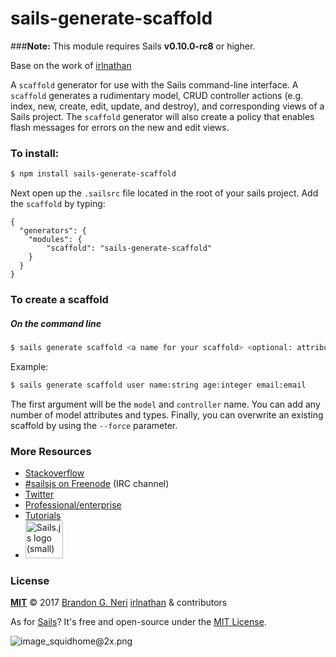 # sails-generate-scaffold

###**Note:** This module requires Sails **v0.10.0-rc8** or higher.

Base on the work of [irlnathan](http://github.com/irlnathan)

A `scaffold` generator for use with the Sails command-line interface.  A `scaffold` generates a rudimentary model, CRUD controller actions (e.g. index, new, create, edit, update, and destroy), and corresponding views of a Sails project.   The `scaffold` generator will also create a policy that enables flash messages for errors on the new and edit views. 

### To install:

```sh
$ npm install sails-generate-scaffold
```

Next open up the `.sailsrc` file located in the root of your sails project.  Add the `scaffold` by typing:

```javacript
{
  "generators": {
    "modules": {
    	"scaffold": "sails-generate-scaffold"
    }
  }
}
```

### To create a scaffold

##### On the command line

```sh
$ sails generate scaffold <a name for your scaffold> <optional: attributename:attributetype> <optional: --force>
```

Example:

```sh
$ sails generate scaffold user name:string age:integer email:email
```

The first argument will be the `model` and `controller` name.  You can add any number of model attributes and types. Finally, you can overwrite an existing scaffold by using the `--force` parameter.

### More Resources

- [Stackoverflow](http://stackoverflow.com/questions/tagged/sails.js)
- [#sailsjs on Freenode](http://webchat.freenode.net/) (IRC channel)
- [Twitter](https://twitter.com/sailsjs)
- [Professional/enterprise](https://github.com/balderdashy/sails-docs/blob/master/FAQ.md#are-there-professional-support-options)
- [Tutorials](https://github.com/balderdashy/sails-docs/blob/master/FAQ.md#where-do-i-get-help)
- <a href="http://sailsjs.org" target="_blank" title="Node.js framework for building realtime APIs."><img src="https://github-camo.global.ssl.fastly.net/9e49073459ed4e0e2687b80eaf515d87b0da4a6b/687474703a2f2f62616c64657264617368792e6769746875622e696f2f7361696c732f696d616765732f6c6f676f2e706e67" width=60 alt="Sails.js logo (small)"/></a>


### License

**[MIT](./LICENSE)**
&copy; 2017 [Brandon G. Neri](http://github.com/arcanite24) [irlnathan](http://github.com/irlnathan) & contributors

As for [Sails](http://sailsjs.org)?  It's free and open-source under the [MIT License](http://sails.mit-license.org/).

![image_squidhome@2x.png](http://i.imgur.com/RIvu9.png)
